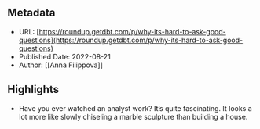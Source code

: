 ## Metadata
* URL: [https://roundup.getdbt.com/p/why-its-hard-to-ask-good-questions](https://roundup.getdbt.com/p/why-its-hard-to-ask-good-questions)
* Published Date: 2022-08-21
* Author: [[Anna Filippova]]

## Highlights
* Have you ever watched an analyst work? It’s quite fascinating. It looks a lot more like slowly chiseling a marble sculpture than building a house.
